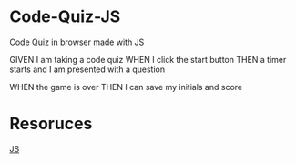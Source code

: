 # Code-Quiz-JS
Code Quiz in browser made with JS

GIVEN I am taking a code quiz
WHEN I click the start button
THEN a timer starts and I am presented with a question
<!-- WHEN I answer a question
THEN I am presented with another question -->
<!-- WHEN I answer a question incorrectly
THEN time is subtracted from the clock -->
<!-- WHEN all questions are answered or the timer reaches 0
THEN the game is over -->
WHEN the game is over
THEN I can save my initials and score

# Resoruces

[JS](https://www.w3schools.com)